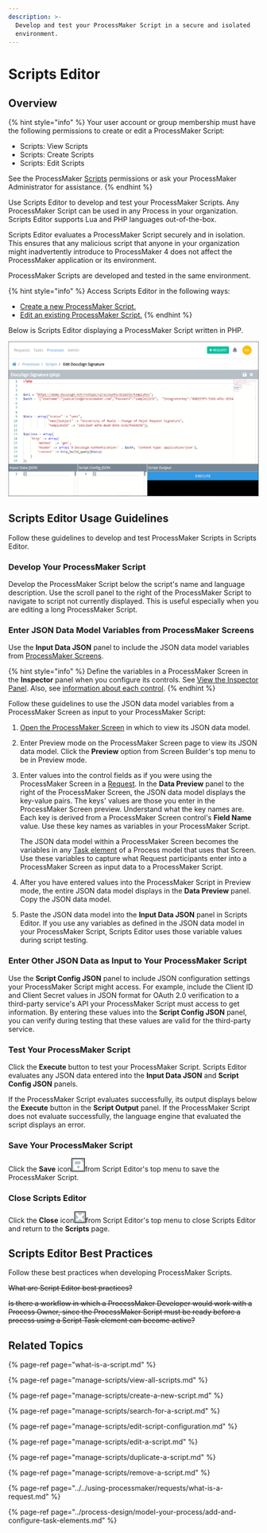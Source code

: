 ```yaml
---
description: >-
  Develop and test your ProcessMaker Script in a secure and isolated
  environment.
---
```


# Scripts Editor

## Overview

{% hint style="info" %}
Your user account or group membership must have the following permissions to create or edit a ProcessMaker Script:

* Scripts: View Scripts
* Scripts: Create Scripts
* Scripts: Edit Scripts

See the ProcessMaker [Scripts](../../processmaker-administration/permission-descriptions-for-users-and-groups.md#scripts) permissions or ask your ProcessMaker Administrator for assistance.
{% endhint %}

Use Scripts Editor to develop and test your ProcessMaker Scripts. Any ProcessMaker Script can be used in any Process in your organization. Scripts Editor supports Lua and PHP languages out-of-the-box.

Scripts Editor evaluates a ProcessMaker Script securely and in isolation. This ensures that any malicious script that anyone in your organization might inadvertently introduce to ProcessMaker 4 does not affect the ProcessMaker application or its environment.

ProcessMaker Scripts are developed and tested in the same environment.

{% hint style="info" %}
Access Scripts Editor in the following ways:

* [Create a new ProcessMaker Script.](manage-scripts/create-a-new-script.md#create-a-new-processmaker-script)
* [Edit an existing ProcessMaker Script.](manage-scripts/edit-a-script.md#edit-a-processmaker-script)
{% endhint %}

Below is Scripts Editor displaying a ProcessMaker Script written in PHP.

![Scripts Editor](../../.gitbook/assets/scripts-editor-processes.png)

## Scripts Editor Usage Guidelines

Follow these guidelines to develop and test ProcessMaker Scripts in Scripts Editor.

### Develop Your ProcessMaker Script

Develop the ProcessMaker Script below the script's name and language description. Use the scroll panel to the right of the ProcessMaker Script to navigate to script not currently displayed. This is useful especially when you are editing a long ProcessMaker Script.

### Enter JSON Data Model Variables from ProcessMaker Screens

Use the **Input Data JSON** panel to include the JSON data model variables from [ProcessMaker Screens](../design-forms/what-is-a-form.md).

{% hint style="info" %}
Define the variables in a ProcessMaker Screen in the **Inspector** panel when you configure its controls. See [View the Inspector Panel](../design-forms/screens-builder/view-the-inspector-pane.md). Also, see [information about each control](../design-forms/screens-builder/control-descriptions/).
{% endhint %}

Follow these guidelines to use the JSON data model variables from a ProcessMaker Screen as input to your ProcessMaker Script:

1. [Open the ProcessMaker Screen](../design-forms/manage-forms/edit-a-screen.md) in which to view its JSON data model.
2. Enter Preview mode on the ProcessMaker Screen page to view its JSON data model. Click the **Preview** option from Screen Builder's top menu to be in Preview mode.
3. Enter values into the control fields as if you were using the ProcessMaker Screen in a [Request](../../using-processmaker/requests/what-is-a-request.md). In the **Data Preview** panel to the right of the ProcessMaker Screen, the JSON data model displays the key-value pairs. The keys' values are those you enter in the ProcessMaker Screen preview. Understand what the key names are. Each key is derived from a ProcessMaker Screen control's **Field Name** value. Use these key names as variables in your ProcessMaker Script.

   The JSON data model within a ProcessMaker Screen becomes the variables in any [Task element](../process-design/model-your-process/add-and-configure-task-elements.md#select-the-processmaker-screen-for-a-task-element) of a Process model that uses that Screen. Use these variables to capture what Request participants enter into a ProcessMaker Screen as input data to a ProcessMaker Script.

4. After you have entered values into the ProcessMaker Script in Preview mode, the entire JSON data model displays in the **Data Preview** panel. Copy the JSON data model.
5. Paste the JSON data model into the **Input Data JSON** panel in Scripts Editor. If you use any variables as defined in the JSON data model in your ProcessMaker Script, Scripts Editor uses those variable values during script testing.

### Enter Other JSON Data as Input to Your ProcessMaker Script

Use the **Script Config JSON** panel to include JSON configuration settings your ProcessMaker Script might access. For example, include the Client ID and Client Secret values in JSON format for OAuth 2.0 verification to a third-party service's API your ProcessMaker Script must access to get information. By entering these values into the **Script Config JSON** panel, you can verify during testing that these values are valid for the third-party service.

### Test Your ProcessMaker Script

Click the **Execute** button to test your ProcessMaker Script. Scripts Editor evaluates any JSON data entered into the **Input Data JSON** and **Script Config JSON** panels.

If the ProcessMaker Script evaluates successfully, its output displays below the **Execute** button in the **Script Output** panel. If the ProcessMaker Script does not evaluate successfully, the language engine that evaluated the script displays an error.

### Save Your ProcessMaker Script

Click the **Save** icon![](../../.gitbook/assets/save-icon-processes.png)from Script Editor's top menu to save the ProcessMaker Script.

### Close Scripts Editor

Click the **Close** icon![](../../.gitbook/assets/close-icon-processes.png)from Script Editor's top menu to close Scripts Editor and return to the **Scripts** page.

## Scripts Editor Best Practices

Follow these best practices when developing ProcessMaker Scripts.

~~What are Script Editor best practices?~~

~~Is there a workflow in which a ProcessMaker Developer would work with a Process Owner, since the ProcessMaker Script must be ready before a process using a Script Task element can become active?~~

## Related Topics

{% page-ref page="what-is-a-script.md" %}

{% page-ref page="manage-scripts/view-all-scripts.md" %}

{% page-ref page="manage-scripts/create-a-new-script.md" %}

{% page-ref page="manage-scripts/search-for-a-script.md" %}

{% page-ref page="manage-scripts/edit-script-configuration.md" %}

{% page-ref page="manage-scripts/edit-a-script.md" %}

{% page-ref page="manage-scripts/duplicate-a-script.md" %}

{% page-ref page="manage-scripts/remove-a-script.md" %}

{% page-ref page="../../using-processmaker/requests/what-is-a-request.md" %}

{% page-ref page="../process-design/model-your-process/add-and-configure-task-elements.md" %}

